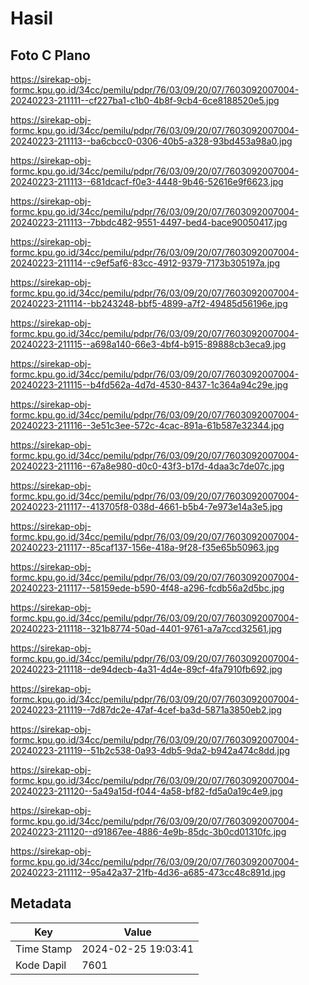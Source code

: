 # Hasil

## Foto C Plano

https://sirekap-obj-formc.kpu.go.id/34cc/pemilu/pdpr/76/03/09/20/07/7603092007004-20240223-211111--cf227ba1-c1b0-4b8f-9cb4-6ce8188520e5.jpg

https://sirekap-obj-formc.kpu.go.id/34cc/pemilu/pdpr/76/03/09/20/07/7603092007004-20240223-211113--ba6cbcc0-0306-40b5-a328-93bd453a98a0.jpg

https://sirekap-obj-formc.kpu.go.id/34cc/pemilu/pdpr/76/03/09/20/07/7603092007004-20240223-211113--681dcacf-f0e3-4448-9b46-52616e9f6623.jpg

https://sirekap-obj-formc.kpu.go.id/34cc/pemilu/pdpr/76/03/09/20/07/7603092007004-20240223-211113--7bbdc482-9551-4497-bed4-bace90050417.jpg

https://sirekap-obj-formc.kpu.go.id/34cc/pemilu/pdpr/76/03/09/20/07/7603092007004-20240223-211114--c9ef5af6-83cc-4912-9379-7173b305197a.jpg

https://sirekap-obj-formc.kpu.go.id/34cc/pemilu/pdpr/76/03/09/20/07/7603092007004-20240223-211114--bb243248-bbf5-4899-a7f2-49485d56196e.jpg

https://sirekap-obj-formc.kpu.go.id/34cc/pemilu/pdpr/76/03/09/20/07/7603092007004-20240223-211115--a698a140-66e3-4bf4-b915-89888cb3eca9.jpg

https://sirekap-obj-formc.kpu.go.id/34cc/pemilu/pdpr/76/03/09/20/07/7603092007004-20240223-211115--b4fd562a-4d7d-4530-8437-1c364a94c29e.jpg

https://sirekap-obj-formc.kpu.go.id/34cc/pemilu/pdpr/76/03/09/20/07/7603092007004-20240223-211116--3e51c3ee-572c-4cac-891a-61b587e32344.jpg

https://sirekap-obj-formc.kpu.go.id/34cc/pemilu/pdpr/76/03/09/20/07/7603092007004-20240223-211116--67a8e980-d0c0-43f3-b17d-4daa3c7de07c.jpg

https://sirekap-obj-formc.kpu.go.id/34cc/pemilu/pdpr/76/03/09/20/07/7603092007004-20240223-211117--413705f8-038d-4661-b5b4-7e973e14a3e5.jpg

https://sirekap-obj-formc.kpu.go.id/34cc/pemilu/pdpr/76/03/09/20/07/7603092007004-20240223-211117--85caf137-156e-418a-9f28-f35e65b50963.jpg

https://sirekap-obj-formc.kpu.go.id/34cc/pemilu/pdpr/76/03/09/20/07/7603092007004-20240223-211117--58159ede-b590-4f48-a296-fcdb56a2d5bc.jpg

https://sirekap-obj-formc.kpu.go.id/34cc/pemilu/pdpr/76/03/09/20/07/7603092007004-20240223-211118--321b8774-50ad-4401-9761-a7a7ccd32561.jpg

https://sirekap-obj-formc.kpu.go.id/34cc/pemilu/pdpr/76/03/09/20/07/7603092007004-20240223-211118--de94decb-4a31-4d4e-89cf-4fa7910fb692.jpg

https://sirekap-obj-formc.kpu.go.id/34cc/pemilu/pdpr/76/03/09/20/07/7603092007004-20240223-211119--7d87dc2e-47af-4cef-ba3d-5871a3850eb2.jpg

https://sirekap-obj-formc.kpu.go.id/34cc/pemilu/pdpr/76/03/09/20/07/7603092007004-20240223-211119--51b2c538-0a93-4db5-9da2-b942a474c8dd.jpg

https://sirekap-obj-formc.kpu.go.id/34cc/pemilu/pdpr/76/03/09/20/07/7603092007004-20240223-211120--5a49a15d-f044-4a58-bf82-fd5a0a19c4e9.jpg

https://sirekap-obj-formc.kpu.go.id/34cc/pemilu/pdpr/76/03/09/20/07/7603092007004-20240223-211120--d91867ee-4886-4e9b-85dc-3b0cd01310fc.jpg

https://sirekap-obj-formc.kpu.go.id/34cc/pemilu/pdpr/76/03/09/20/07/7603092007004-20240223-211112--95a42a37-21fb-4d36-a685-473cc48c891d.jpg


## Metadata

| Key        | Value               |
| ---------- | ------------------- |
| Time Stamp | 2024-02-25 19:03:41 |
| Kode Dapil | 7601                |



